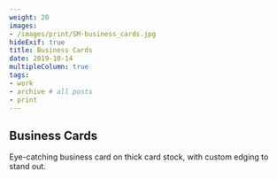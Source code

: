 ```yaml
---
weight: 20
images:
- /images/print/SM-business_cards.jpg
hideExif: true
title: Business Cards
date: 2019-10-14
multipleColumn: true
tags:
- work
- archive # all posts
- print
---
```


## Business Cards

Eye-catching business card on thick card stock, with custom edging to stand out.
